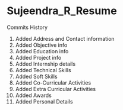 # Sujeendra_R_Resume
Commits History
1. Added Address and Contact information 
2. Added Objective info
3. Added Education info
4. Added Project info
5. Added Internship details
6. Added Technical Skills
7. Added Soft Skills
8. Added Co-Curricular Activities
9. Added Extra Curricular Activities
11. Added Awards
12. Added Personal Details
